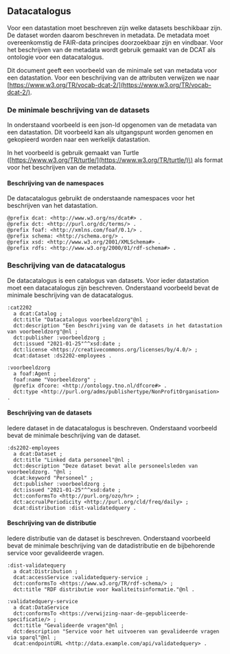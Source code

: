 ## Datacatalogus

Voor een datastation moet beschreven zijn welke datasets beschikbaar zijn. De dataset worden daarom beschreven in metadata. De metadata moet overeenkomstig de FAIR-data principes doorzoekbaar zijn en vindbaar. Voor het beschrijven van de metadata wordt gebruik gemaakt van de DCAT als ontologie voor een datacatalogus.

Dit document geeft een voorbeeld van de minimale set van metadata voor een datastation. Voor een beschrijving van de attributen verwijzen we naar [https://www.w3.org/TR/vocab-dcat-2/](https://www.w3.org/TR/vocab-dcat-2/).

### De minimale beschrijving van de datasets

In onderstaand voorbeeld is een json-ld opgenomen van de metadata van een datastation. Dit voorbeeld kan als uitgangspunt worden genomen en gekopieerd worden naar een werkelijk datastation.

In het voorbeeld is gebruik gemaakt van Turtle \([https://www.w3.org/TR/turtle/](https://www.w3.org/TR/turtle/)\) als format voor het beschrijven van de metadata.

#### Beschrijving van de namespaces

De datacatalogus gebruikt de onderstaande namespaces voor het beschrijven van het datastation.

```turtle
@prefix dcat: <http://www.w3.org/ns/dcat#> .
@prefix dct: <http://purl.org/dc/terms/> .
@prefix foaf: <http://xmlns.com/foaf/0.1/> .
@prefix schema: <http://schema.org/> .
@prefix xsd: <http://www.w3.org/2001/XMLSchema#> .
@prefix rdfs: <http://www.w3.org/2000/01/rdf-schema#> .
```

### Beschrijving van de datacatalogus

De datacatalogus is een catalogus van datasets. Voor ieder datastation moet een datacatalogus zijn beschreven. Onderstaand voorbeeld bevat de minimale beschrijving van de datacatalogus.

```turtle
:cat2202
  a dcat:Catalog ;
  dct:title "Datacatalogus voorbeeldzorg"@nl ;
  dct:description "Een beschrijving van de datasets in het datastation van voorbeeldzorg"@nl ;
  dct:publisher :voorbeeldzorg ;
  dct:issued "2021-01-25"^^xsd:date ;
  dct:license <https://creativecommons.org/licenses/by/4.0/> ;
  dcat:dataset :ds2202-employees .
  
:voorbeeldzorg
  a foaf:Agent ;
  foaf:name "Voorbeeldzorg" ;
  @prefix dfcore: <http://ontology.tno.nl/dfcore#> .
  dct:type <http://purl.org/adms/publishertype/NonProfitOrganisation> .
```

#### Beschrijving van de datasets

Iedere dataset in de datacatalogus is beschreven. Onderstaand voorbeeld bevat de minimale beschrijving van de dataset.

```turtle
:ds2202-employees
  a dcat:Dataset ;
  dct:title "Linked data personeel"@nl ;
  dct:description "Deze dataset bevat alle personeelsleden van voorbeeldzorg. "@nl ;
  dcat:keyword "Personeel" ;
  dct:publisher :voorbeeldzorg ;
  dct:issued "2021-01-25"^^xsd:date ;
  dct:conformsTo <http://purl.org/ozo/hr> ;
  dct:accrualPeriodicity <http://purl.org/cld/freq/daily> ;
  dcat:distribution :dist-validatedquery .
```

#### Beschrijving van de distributie

Iedere distributie van de dataset is beschreven. Onderstaand voorbeeld bevat de minimale beschrijving van de datadistributie en de bijbehorende service voor gevalideerde vragen.

```turtle
:dist-validatequery
  a dcat:Distribution ;
  dcat:accessService :validatedquery-service ;
  dct:conformsTo <https://www.w3.org/TR/rdf-schema/> ;
  dct:title "RDF distributie voor kwaliteitsinformatie."@nl .
    
:validatedquery-service
  a dcat:DataService
  dct:conformsTo <https://verwijzing-naar-de-gepubliceerde-specificatie/> ;
  dct:title "Gevalideerde vragen"@nl ;
  dct:description "Service voor het uitvoeren van gevalideerde vragen via sparql"@nl ;
  dcat:endpointURL <http://data.example.com/api/validatedquery> .
```



